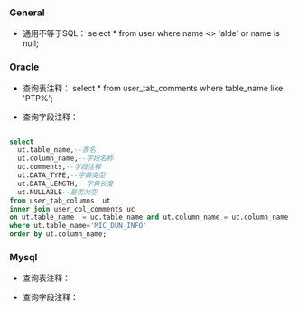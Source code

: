 ### General

* 通用不等于SQL： select * from user where name <> 'alde' or name is null;


### Oracle

* 查询表注释： select * from user_tab_comments where table_name like 'PTP%';

* 查询字段注释： 
```sql

select 
  ut.table_name,--表名
  ut.column_name,--字段名称
  uc.comments,--字段注释
  ut.DATA_TYPE,--字典类型
  ut.DATA_LENGTH,--字典长度
  ut.NULLABLE--是否为空
from user_tab_columns  ut
inner join user_col_comments uc
on ut.table_name  = uc.table_name and ut.column_name = uc.column_name
where ut.table_name='MIC_DUN_INFO'
order by ut.column_name;

```


### Mysql

* 查询表注释： 

* 查询字段注释： 
